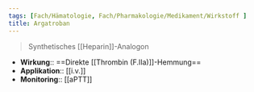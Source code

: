 ```yaml
---
tags: [Fach/Hämatologie, Fach/Pharmakologie/Medikament/Wirkstoff ]
title: Argatroban
---
```

> Synthetisches [[Heparin]]-Analogon
- **Wirkung**:: ==Direkte [[Thrombin (F.IIa)]]-Hemmung==
- **Applikation**:: [[i.v.]]
- **Monitoring**:: [[aPTT]]